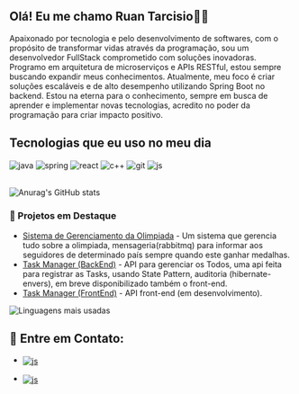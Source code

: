 ## Olá! Eu me chamo Ruan Tarcisio👋🏾

 
Apaixonado por tecnologia e pelo desenvolvimento de softwares, com o propósito de transformar vidas através da programação, sou um desenvolvedor FullStack comprometido com soluções inovadoras. Programo em arquitetura de microserviços e APIs RESTful, estou sempre buscando expandir meus conhecimentos. Atualmente, meu foco é criar soluções escaláveis e de alto desempenho utilizando Spring Boot no backend. Estou na eterna para o conhecimento, sempre em busca de aprender e implementar novas tecnologias, acredito no poder da programação para criar impacto positivo.



## Tecnologias que eu uso no meu dia

<div style="display: inline_block">
  <img align="center" alt="java" src="https://img.shields.io/badge/Java-ED8B00?style=for-the-badge&logo=openjdk&logoColor=white" />
  <img align="center" alt="spring" src="https://img.shields.io/badge/spring-%236DB33F.svg?style=for-the-badge&logo=spring&logoColor=white" />
  <img align="center" alt="react" src="https://img.shields.io/badge/React-20232A?style=for-the-badge&logo=react&logoColor=61DAFB" />
   <img align="center" alt="c++" src="https://img.shields.io/badge/C%2B%2B-00599C?style=for-the-badge&logo=c%2B%2B&logoColor=white" />
  <img align="center" alt="git" src="https://img.shields.io/badge/github-%23121011.svg?style=for-the-badge&logo=github&logoColor=white" />
    <img align="center" alt="js" src="https://img.shields.io/badge/JavaScript-F7DF1E?style=for-the-badge&logo=javascript&logoColor=black" />

</div><br/>

![Anurag's GitHub stats](https://github-readme-stats.vercel.app/api?username=ruantarcisio&theme=blue-green&show_icons=true)



### 🌟 Projetos em Destaque
- [Sistema de Gerenciamento da Olimpiada](https://github.com/RuanTarcisio/olympic_medals) - Um sistema que gerencia tudo sobre a olimpiada, mensageria(rabbitmq) para informar aos seguidores de determinado país sempre quando este ganhar medalhas.
- [Task Manager (BackEnd)](https://github.com/RuanTarcisio/TaskManager_back) - API para gerenciar os Todos, uma api feita para registrar as Tasks, usando State Pattern, auditoria (hibernate-envers), em breve disponibilizado também o front-end.
- [Task Manager (FrontEnd)](https://github.com/RuanTarcisio/TaskManager_front) - API front-end  (em desenvolvimento).

![Linguagens mais usadas](https://github-readme-stats.vercel.app/api/top-langs/?username=RuanTarcisio&theme=blue-green&show_icons=true)


## 🔗 Entre em Contato:
<div>
        
- <a href="https://www.linkedin.com/in/ruan-tarcisio-307405300/" target="_blank">
  <img align="center" alt="js" src="https://img.shields.io/badge/linkedin-%230077B5.svg?style=for-the-badge&logo=linkedin&logoColor=black" />
</a>
</div>

- <a href="mailto:ruantarciisio@gmail.com" target="_blank">
  <img align="center" alt="js" src="https://img.shields.io/badge/Gmail-D14836?style=for-the-badge&logo=gmail&logoColor=white" />
</a>
